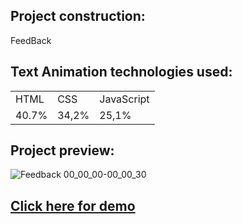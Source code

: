 ## Project construction:

FeedBack


## Text Animation technologies used:

<table>
<tr>
<td> HTML </td>
<td> CSS </td>
<td> JavaScript </td>
</tr>
<tr>
<td> 40.7% </td>
<td> 34,2% </td>
<td> 25,1% </td>
</tr>
<table>

## Project preview:
  
  ![Feedback 00_00_00-00_00_30](https://user-images.githubusercontent.com/65191024/214736235-0b080289-18e3-4c23-92de-c2c03a01672e.gif)

## <a href="https://thiagocod.github.io/feedback/">Click here for demo<a>